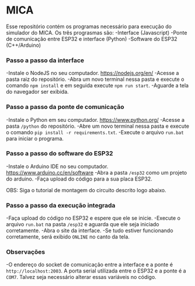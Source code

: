 # MICA

Esse repositório contém os programas necessário para execução do simulador do MICA.
Os três prograsmas são:
  -Interface (Javascript)
  -Ponte de comunicação entre ESP32 e interface (Python)
  -Software do ESP32 (C++/Arduino)
  
### Passo a passo da interface
  -Instale o NodeJS no seu computador. https://nodejs.org/en/
  -Acesse a pasta raiz do repositório.
  -Abra um novo terminal nessa pasta e execute o comando ```npm install``` e em seguida execute ```npm run start```.
  -Aguarde a tela do navegador ser exibida.

### Passo a passo da ponte de comunicação
  -Instale o Python em seu computador. https://www.python.org/
  -Acesse a pasta ```/python``` do repositório.
  -Abre um novo terminal nessa pasta e execute o comando ```pip install -r requirements.txt```.
  -Execute o arquivo ```run.bat``` para iniciar o programa.
  
### Passo a passo do software do ESP32
  -Instale o Arduino IDE no seu computador. https://www.arduino.cc/en/software
  -Abra a pasta ```/esp32``` como um projeto do arduino.
  -Faça upload do código para a sua placa ESP32.
  
  OBS: Siga o tutorial de montagem do circuito descrito logo abaixo.
  
### Passo a passo da execução integrada
  -Faça upload do código no ESP32 e espere que ele se inicie.
  -Execute o arquivo ```run.bat``` na pasta ```/esp32``` e aguarda que ele seja iniciado corretamente.
  -Abra o site da interface.
  -Se tudo estiver funcionando corretamente, será exibido ```ONLINE``` no canto da tela.
  
  
### Observações
-O endereço do socket de comunicação entre a interface e a ponte é ```http://localhost:2003```. A porta serial utilizada entre o ESP32 e a ponte é a ```COM7```. Talvez seja necessário alterar essas variáveis no código. 
